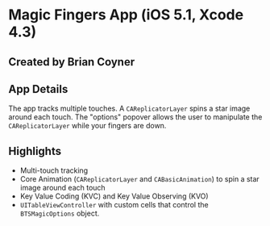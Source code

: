# Magic Fingers App (iOS 5.1, Xcode 4.3)
## Created by Brian Coyner

## App Details

The app tracks multiple touches. A `CAReplicatorLayer` spins a star image around each touch. 
The "options" popover allows the user to manipulate the `CAReplicatorLayer` while your 
fingers are down. 

## Highlights
- Multi-touch tracking
- Core Animation (`CAReplicatorLayer` and `CABasicAnimation`) to spin a star image around each touch
- Key Value Coding (KVC) and Key Value Observing (KVO)
- `UITableViewController` with custom cells that control the `BTSMagicOptions` object.

